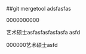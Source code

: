 ##git mergetool
adsfasfas

0000000000


























艺术硕士asfasfasfasfasfa
asfd



000000艺术硕士asfd
